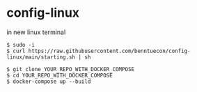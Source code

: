 # config-linux

in new linux terminal

```
$ sudo -i
$ curl https://raw.githubusercontent.com/benntuecon/config-linux/main/starting.sh | sh

$ git clone YOUR_REPO_WITH_DOCKER_COMPOSE
$ cd YOUR_REPO_WITH_DOCKER_COMPOSE
$ docker-compose up --build
```
